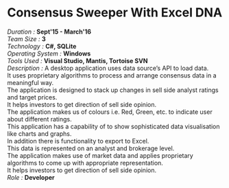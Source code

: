 # Consensus Sweeper With Excel DNA   
*Duration :* **Sept'15 - March'16**  
*Team Size :* **3**  
*Technology :* **C#, SQLite**  
*Operating System :* **Windows**   
*Tools Used :* **Visual Studio, Mantis, Tortoise SVN**  
*Description :* A desktop application uses data source’s API to load data.   
It uses proprietary algorithms to process and arrange consensus data in a meaningful way.   
The application is designed to stack up changes in sell side analyst ratings and target prices.   
It helps investors to get direction of sell side opinion.   
The application makes us of colours i.e. Red, Green, etc. to indicate user about different ratings.   
This application has a capability of to show sophisticated data visualisation like charts and graphs.   
In addition there is functionality to export to Excel.  
This data is represented on an analyst and brokerage level.   
The application makes use of market data and applies proprietary algorithms to come up with appropriate representation.   
It helps investors to get direction of sell side opinion.  
*Role :* **Developer**  

